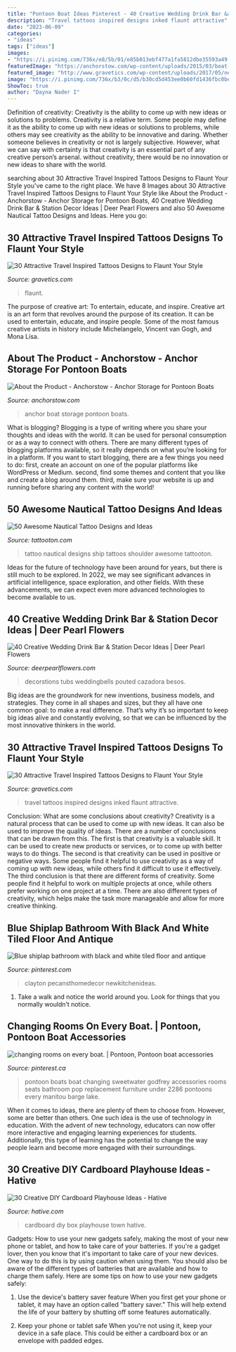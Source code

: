 ```yaml
---
title: "Pontoon Boat Ideas Pinterest - 40 Creative Wedding Drink Bar &amp; Station Decor Ideas"
description: "Travel tattoos inspired designs inked flaunt attractive"
date: "2023-06-09"
categories:
- "ideas"
tags: ["ideas"]
images:
- "https://i.pinimg.com/736x/e8/5b/01/e85b013ebf477a1fa5812dbe35593a49.jpg"
featuredImage: "https://anchorstow.com/wp-content/uploads/2015/03/boat-anchor-009-4.jpg"
featured_image: "http://www.gravetics.com/wp-content/uploads/2017/05/newtattoo-girlswithink-inked-traveltattoos.jpg"
image: "https://i.pinimg.com/736x/b3/0c/d5/b30cd5d453ee0b60fd1436fbc0bede2c--pontoon-boats-changing-room.jpg"
ShowToc: true
author: "Dayna Nader I"
---
```



Definition of creativity: Creativity is the ability to come up with new ideas or solutions to problems.
Creativity is a relative term. Some people may define it as the ability to come up with new ideas or solutions to problems, while others may see creativity as the ability to be innovative and daring. Whether someone believes in creativity or not is largely subjective. However, what we can say with certainty is that creativity is an essential part of any creative person’s arsenal. without creativity, there would be no innovation or new ideas to share with the world.

	

		
searching about 30 Attractive Travel Inspired Tattoos Designs to Flaunt Your Style you've came to the right place. We have 8 Images about 30 Attractive Travel Inspired Tattoos Designs to Flaunt Your Style like About the Product - Anchorstow - Anchor Storage for Pontoon Boats, 40 Creative Wedding Drink Bar &amp; Station Decor Ideas | Deer Pearl Flowers and also 50 Awesome Nautical Tattoo Designs and Ideas. Here you go:
		
    
## 30 Attractive Travel Inspired Tattoos Designs To Flaunt Your Style

<img loading=lazy src="https://www.gravetics.com/wp-content/uploads/2017/05/tattoos-tatuajes-piercing-world-traveltattoos-1024x1024.jpg" onerror="this.onerror=null;this.src='https://tse2.mm.bing.net/th?id=OIP.fJQlnF-hkADfIZSREaYWjAHaHa&amp;pid=15.1';" alt="30 Attractive Travel Inspired Tattoos Designs to Flaunt Your Style">

_Source: gravetics.com_

>flaunt. 

	

The purpose of creative art: To entertain, educate, and inspire.
Creative art is an art form that revolves around the purpose of its creation. It can be used to entertain, educate, and inspire people. Some of the most famous creative artists in history include Michelangelo, Vincent van Gogh, and Mona Lisa.

    
## About The Product - Anchorstow - Anchor Storage For Pontoon Boats

<img loading=lazy src="https://anchorstow.com/wp-content/uploads/2015/03/boat-anchor-009-4.jpg" onerror="this.onerror=null;this.src='https://tse4.mm.bing.net/th?id=OIP.8O9KSjzZzOzvIOld2QhBHgHaJ4&amp;pid=15.1';" alt="About the Product - Anchorstow - Anchor Storage for Pontoon Boats">

_Source: anchorstow.com_

>anchor boat storage pontoon boats. 

	

What is blogging?
Blogging is a type of writing where you share your thoughts and ideas with the world. It can be used for personal consumption or as a way to connect with others. There are many different types of blogging platforms available, so it really depends on what you’re looking for in a platform. If you want to start blogging, there are a few things you need to do: first, create an account on one of the popular platforms like WordPress or Medium. second, find some themes and content that you like and create a blog around them. third, make sure your website is up and running before sharing any content with the world!

    
## 50 Awesome Nautical Tattoo Designs And Ideas

<img loading=lazy src="https://tattooton.com/wp-content/uploads/2016/01/Nautical-Tattoo-Designs.28.jpg" onerror="this.onerror=null;this.src='https://tse4.mm.bing.net/th?id=OIP.9BCvzIwSXcgHkWtfsVrhFQHaJ4&amp;pid=15.1';" alt="50 Awesome Nautical Tattoo Designs and Ideas">

_Source: tattooton.com_

>tattoo nautical designs ship tattoos shoulder awesome tattooton. 

	

Ideas for the future of technology have been around for years, but there is still much to be explored. In 2022, we may see significant advances in artificial intelligence, space exploration, and other fields. With these advancements, we can expect even more advanced technologies to become available to us.

    
## 40 Creative Wedding Drink Bar &amp; Station Decor Ideas | Deer Pearl Flowers

<img loading=lazy src="https://www.deerpearlflowers.com/wp-content/uploads/2015/03/rustic-wedding-drink-bar-decor-ideas.jpg" onerror="this.onerror=null;this.src='https://tse4.mm.bing.net/th?id=OIP.hqQxLt0U6272HZBqY_3YoAHaLH&amp;pid=15.1';" alt="40 Creative Wedding Drink Bar &amp; Station Decor Ideas | Deer Pearl Flowers">

_Source: deerpearlflowers.com_

>decorstions tubs weddingbells pouted cazadora besos. 

	

Big ideas are the groundwork for new inventions, business models, and strategies. They come in all shapes and sizes, but they all have one common goal: to make a real difference. That’s why it’s so important to keep big ideas alive and constantly evolving, so that we can be influenced by the most innovative thinkers in the world.

    
## 30 Attractive Travel Inspired Tattoos Designs To Flaunt Your Style

<img loading=lazy src="http://www.gravetics.com/wp-content/uploads/2017/05/newtattoo-girlswithink-inked-traveltattoos.jpg" onerror="this.onerror=null;this.src='https://tse1.mm.bing.net/th?id=OIP.UloXMzvjzZvgfKT6aKBaOAHaI9&amp;pid=15.1';" alt="30 Attractive Travel Inspired Tattoos Designs to Flaunt Your Style">

_Source: gravetics.com_

>travel tattoos inspired designs inked flaunt attractive. 

	

Conclusion: What are some conclusions about creativity?
Creativity is a natural process that can be used to come up with new ideas. It can also be used to improve the quality of ideas. There are a number of conclusions that can be drawn from this. The first is that creativity is a valuable skill. It can be used to create new products or services, or to come up with better ways to do things. The second is that creativity can be used in positive or negative ways. Some people find it helpful to use creativity as a way of coming up with new ideas, while others find it difficult to use it effectively. The third conclusion is that there are different forms of creativity. Some people find it helpful to work on multiple projects at once, while others prefer working on one project at a time. There are also different types of creativity, which helps make the task more manageable and allow for more creative thinking.

    
## Blue Shiplap Bathroom With Black And White Tiled Floor And Antique

<img loading=lazy src="https://i.pinimg.com/736x/e8/5b/01/e85b013ebf477a1fa5812dbe35593a49.jpg" onerror="this.onerror=null;this.src='https://tse1.mm.bing.net/th?id=OIP.Ksz-16_jP6w5XrRBbR1IZQHaLH&amp;pid=15.1';" alt="Blue shiplap bathroom with black and white tiled floor and antique">

_Source: pinterest.com_

>clayton pecansthomedecor newkitchenideas. 

	

1. Take a walk and notice the world around you. Look for things that you normally wouldn’t notice.

    
## Changing Rooms On Every Boat. | Pontoon, Pontoon Boat Accessories

<img loading=lazy src="https://i.pinimg.com/736x/b3/0c/d5/b30cd5d453ee0b60fd1436fbc0bede2c--pontoon-boats-changing-room.jpg" onerror="this.onerror=null;this.src='https://tse3.mm.bing.net/th?id=OIP.JYTKnH5s-JOq28HPfEcTWAHaLH&amp;pid=15.1';" alt="changing rooms on every boat. | Pontoon, Pontoon boat accessories">

_Source: pinterest.ca_

>pontoon boats boat changing sweetwater godfrey accessories rooms seats bathroom pop replacement furniture under 2286 pontoons every manitou barge lake. 

	

When it comes to ideas, there are plenty of them to choose from. However, some are better than others. One such idea is the use of technology in education. With the advent of new technology, educators can now offer more interactive and engaging learning experiences for students. Additionally, this type of learning has the potential to change the way people learn and become more engaged with their surroundings.

    
## 30 Creative DIY Cardboard Playhouse Ideas - Hative

<img loading=lazy src="https://hative.com/wp-content/uploads/2014/04/cardboard-playhouse/24-diy-cardboard-box-town.jpg" onerror="this.onerror=null;this.src='https://tse1.mm.bing.net/th?id=OIP._mpHThaMzn2dZYCglOhvgAHaLG&amp;pid=15.1';" alt="30 Creative DIY Cardboard Playhouse Ideas - Hative">

_Source: hative.com_

>cardboard diy box playhouse town hative. 

	

Gadgets: How to use your new gadgets safely, making the most of your new phone or tablet, and how to take care of your batteries.
If you're a gadget lover, then you know that it's important to take care of your new devices. One way to do this is by using caution when using them. You should also be aware of the different types of batteries that are available and how to charge them safely. Here are some tips on how to use your new gadgets safely: 
1) Use the device's battery saver feature When you first get your phone or tablet, it may have an option called "battery saver." This will help extend the life of your battery by shutting off some features automatically. 

2) Keep your phone or tablet safe When you're not using it, keep your device in a safe place. This could be either a cardboard box or an envelope with padded edges.

